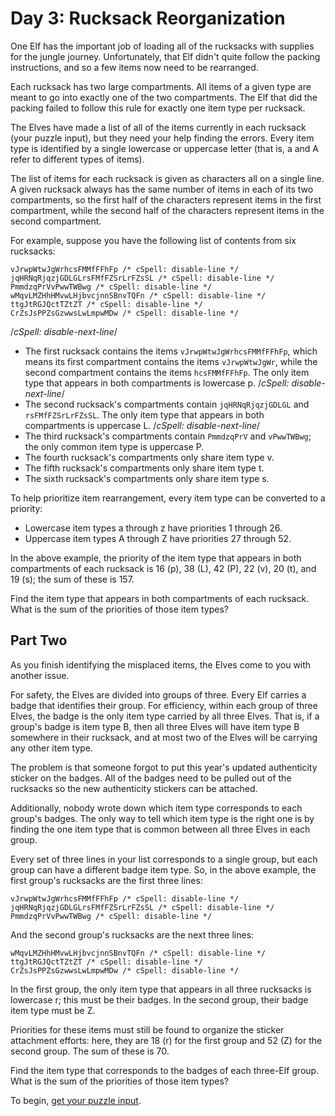 # Day 3: Rucksack Reorganization

One Elf has the important job of loading all of the rucksacks with supplies for the jungle journey. Unfortunately, that Elf didn't quite follow the packing instructions, and so a few items now need to be rearranged.

Each rucksack has two large compartments. All items of a given type are meant to go into exactly one of the two compartments. The Elf that did the packing failed to follow this rule for exactly one item type per rucksack.

The Elves have made a list of all of the items currently in each rucksack (your puzzle input), but they need your help finding the errors. Every item type is identified by a single lowercase or uppercase letter (that is, a and A refer to different types of items).

The list of items for each rucksack is given as characters all on a single line. A given rucksack always has the same number of items in each of its two compartments, so the first half of the characters represent items in the first compartment, while the second half of the characters represent items in the second compartment.

For example, suppose you have the following list of contents from six rucksacks:

```plaintext
vJrwpWtwJgWrhcsFMMfFFhFp /* cSpell: disable-line */
jqHRNqRjqzjGDLGLrsFMfFZSrLrFZsSL /* cSpell: disable-line */
PmmdzqPrVvPwwTWBwg /* cSpell: disable-line */
wMqvLMZHhHMvwLHjbvcjnnSBnvTQFn /* cSpell: disable-line */
ttgJtRGJQctTZtZT /* cSpell: disable-line */
CrZsJsPPZsGzwwsLwLmpwMDw /* cSpell: disable-line */
```

/*cSpell: disable-next-line*/

- The first rucksack contains the items `vJrwpWtwJgWrhcsFMMfFFhFp`, which means its first compartment contains the items `vJrwpWtwJgWr`, while the second compartment contains the items `hcsFMMfFFhFp`. The only item type that appears in both compartments is lowercase p.
/*cSpell: disable-next-line*/
- The second rucksack's compartments contain `jqHRNqRjqzjGDLGL` and `rsFMfFZSrLrFZsSL`. The only item type that appears in both compartments is uppercase L.
/*cSpell: disable-next-line*/
- The third rucksack's compartments contain `PmmdzqPrV` and `vPwwTWBwg`; the only common item type is uppercase P.
- The fourth rucksack's compartments only share item type v.
- The fifth rucksack's compartments only share item type t.
- The sixth rucksack's compartments only share item type s.

To help prioritize item rearrangement, every item type can be converted to a priority:

- Lowercase item types a through z have priorities 1 through 26.
- Uppercase item types A through Z have priorities 27 through 52.

In the above example, the priority of the item type that appears in both compartments of each rucksack is 16 (p), 38 (L), 42 (P), 22 (v), 20 (t), and 19 (s); the sum of these is 157.

Find the item type that appears in both compartments of each rucksack. What is the sum of the priorities of those item types?

## Part Two

As you finish identifying the misplaced items, the Elves come to you with another issue.

For safety, the Elves are divided into groups of three. Every Elf carries a badge that identifies their group. For efficiency, within each group of three Elves, the badge is the only item type carried by all three Elves. That is, if a group's badge is item type B, then all three Elves will have item type B somewhere in their rucksack, and at most two of the Elves will be carrying any other item type.

The problem is that someone forgot to put this year's updated authenticity sticker on the badges. All of the badges need to be pulled out of the rucksacks so the new authenticity stickers can be attached.

Additionally, nobody wrote down which item type corresponds to each group's badges. The only way to tell which item type is the right one is by finding the one item type that is common between all three Elves in each group.

Every set of three lines in your list corresponds to a single group, but each group can have a different badge item type. So, in the above example, the first group's rucksacks are the first three lines:

```plaintext
vJrwpWtwJgWrhcsFMMfFFhFp /* cSpell: disable-line */
jqHRNqRjqzjGDLGLrsFMfFZSrLrFZsSL /* cSpell: disable-line */
PmmdzqPrVvPwwTWBwg /* cSpell: disable-line */
```

And the second group's rucksacks are the next three lines:

```plaintext
wMqvLMZHhHMvwLHjbvcjnnSBnvTQFn /* cSpell: disable-line */
ttgJtRGJQctTZtZT /* cSpell: disable-line */
CrZsJsPPZsGzwwsLwLmpwMDw /* cSpell: disable-line */
```

In the first group, the only item type that appears in all three rucksacks is lowercase r; this must be their badges. In the second group, their badge item type must be Z.

Priorities for these items must still be found to organize the sticker attachment efforts: here, they are 18 (r) for the first group and 52 (Z) for the second group. The sum of these is 70.

Find the item type that corresponds to the badges of each three-Elf group. What is the sum of the priorities of those item types?

To begin, [get your puzzle input](https://adventofcode.com/2022/day/3/input).
